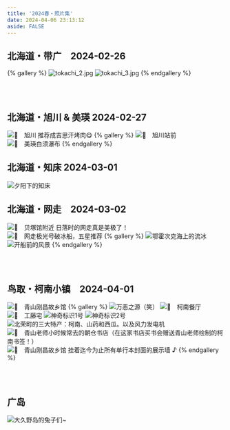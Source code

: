 ```yaml
---
title: '2024春・照片集'
date: 2024-04-06 23:13:12
aside: FALSE
---
```

## 北海道・带广　2024-02-26
{% gallery %}
![tokachi_2.jpg](https://s2.loli.net/2024/04/07/H3GxbBWmCuQ4Zzs.jpg)
![tokachi_3.jpg](https://s2.loli.net/2024/04/07/XluJWg7LxRnwmdf.jpg)
{% endgallery %}

<br>
<br>

## 北海道・旭川 & 美瑛 2024-02-27
![📍　旭川 推荐成吉思汗烤肉😋](https://s2.loli.net/2024/04/08/aN9H7rLjm8YkFDw.jpg)
{% gallery %}
![📍　旭川站前](https://s2.loli.net/2024/04/08/sVL5qCb29D7Xprj.jpg)
![📍　美瑛白须瀑布](https://s2.loli.net/2024/04/08/DAc3YNBiUbQzPSt.jpg)
{% endgallery %}

## 北海道・知床 2024-03-01
![夕阳下的知床](https://s2.loli.net/2024/04/08/mXtuqn8CvZDaIHG.jpg)

## 北海道・网走　2024-03-02
![📍　贝塚馆附近 日落时的网走真是美极了！](https://s2.loli.net/2024/04/06/rT2d8hK7btJAsD6.jpg)
![📍　网走极光号破冰船，五星推荐](https://s2.loli.net/2024/04/07/J9NFf3u1PKRtZXU.jpg)
{% gallery %}
![鄂霍次克海上的流冰](https://s2.loli.net/2024/04/07/TYJmWkxqN1tl3P7.jpg)
![开船前的风景](https://s2.loli.net/2024/04/07/OZR3dsgk7N9WJYF.jpg)
{% endgallery %}



<br>
<br>

## 鸟取・柯南小镇　2024-04-01
![📍　青山刚昌故乡馆](https://s2.loli.net/2024/04/06/2QrRS6gBeLDOKdT.jpg)
{% gallery %}
![万恶之源（笑）](https://s2.loli.net/2024/04/06/AWtHz2Nf1oXcT95.jpg)
![📍　柯南餐厅](https://s2.loli.net/2024/04/06/ijQPeXfVEgnWodB.jpg)
![📍　工藤宅](https://s2.loli.net/2024/04/06/VjPyJ7xKMGAHoWQ.jpg)
![神奇标识1号](https://s2.loli.net/2024/04/06/PXEY8zRZku2SdIQ.jpg)
![神奇标识2号](https://s2.loli.net/2024/04/06/Sv1AW5qjbticdYm.jpg)
![北荣町的三大特产：柯南、山药和西瓜。以及风力发电机](https://s2.loli.net/2024/04/06/rFDqui68lRTt9bX.jpg)
![📍　青山老师小时候常去的朝仓书店（在这家书店买书会赠送青山老师绘制的柯南书签！）](https://s2.loli.net/2024/04/06/oiZtVUueBQw4cX9.jpg)
![📍　青山刚昌故乡馆 挂着迄今为止所有单行本封面的展示墙 ♪](https://s2.loli.net/2024/04/08/LpyUvjixfgmN7YS.jpg)
{% endgallery %}

<br>
<br>

## 广岛
![大久野岛的兔子们~](https://s2.loli.net/2024/04/06/9rBK48gxyeokjaA.jpg)


